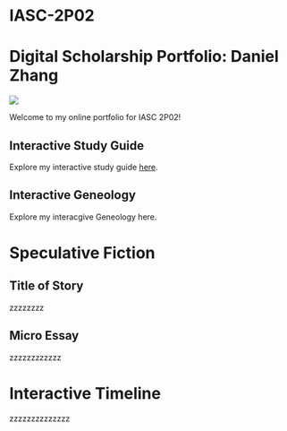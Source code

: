 # IASC-2P02
# Digital Scholarship Portfolio: Daniel Zhang

![](https://i.pximg.net/img-original/img/2020/11/13/01/32/47/85633671_p1.jpg)

Welcome to my online portfolio for IASC 2P02!

## Interactive Study Guide

Explore my interactive study guide [here](2P02_InteractiveStudyGuide_Team_6.html). 

## Interactive Geneology 

Explore my interacgive Geneology here.

# Speculative Fiction 

## Title of Story 

zzzzzzzz

## Micro Essay

zzzzzzzzzzzz

# Interactive Timeline 

zzzzzzzzzzzzzz

